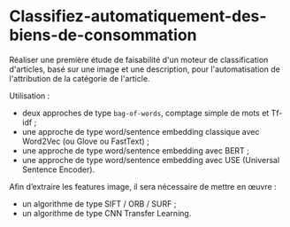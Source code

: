 # Classifiez-automatiquement-des-biens-de-consommation
Réaliser une première étude de faisabilité d'un moteur de classification d'articles, basé sur une image et une description, pour l'automatisation de l'attribution de la catégorie de l'article.

Utilisation :
   - deux approches de type `bag-of-words`, comptage simple de mots et Tf-idf ;
   - une approche de type word/sentence embedding classique avec Word2Vec (ou Glove ou FastText) ;
   - une approche de type word/sentence embedding avec BERT ;
   - une approche de type word/sentence embedding avec USE (Universal Sentence Encoder). 

Afin d’extraire les features image, il sera nécessaire de mettre en œuvre :

   - un algorithme de type SIFT / ORB / SURF ;
   - un algorithme de type CNN Transfer Learning.
